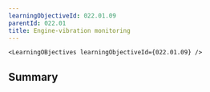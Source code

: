 ```yaml
---
learningObjectiveId: 022.01.09
parentId: 022.01
title: Engine-vibration monitoring
---
```


```tsx eval
<LearningOBjectives learningObjectiveId={022.01.09} />
```

## Summary
